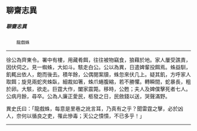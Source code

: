 

## 聊齋志異

##### 聊齋志異
　　`龍戲蛛`

* * *

徐公為齊東令。署中有樓，用藏肴餌，往往被物竊食，狼藉於地。家人屢受譙責，因伏伺之。見一蜘蛛，大如斗。駭走白公。公以為異，日遣婢輩投餌焉。蛛益馴，飢輒出依人，飽而後去。積年餘，公偶閱案牘，蛛忽來伏几上。疑其飢，方呼家人取餌；旋見兩蛇夾蛛臥，細裁如箸，蛛爪蜷腹縮，若不勝懼。轉瞬間，蛇暴長，粗於卵。大駭，欲走。巨霆大作，闔家震斃。移時，公甦；夫人及婢僕擊死者七人。公病月餘，尋卒。公為人廉正愛民，柩發之日，民斂錢以送，哭聲滿野。

異史氏曰：「龍戲蛛，每意是里巷之訛言耳，乃真有之乎？聞雷霆之擊，必於凶人，奈何以循良之吏，罹此慘毒；天公之憒憒，不已多乎！」

* * *

